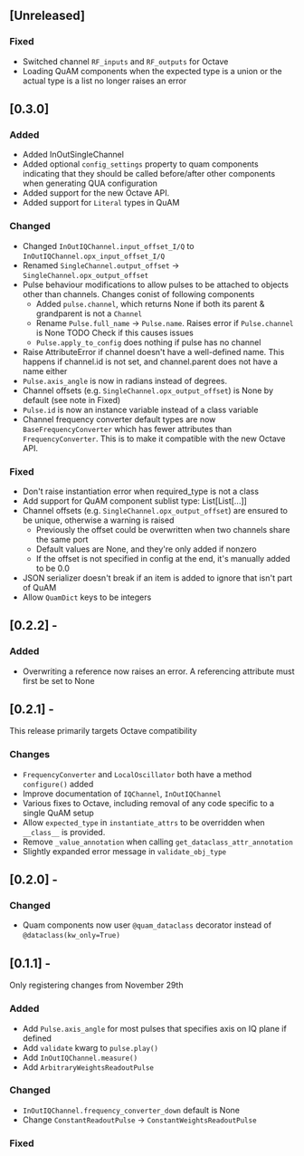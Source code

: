 ## [Unreleased]
### Fixed
- Switched channel `RF_inputs` and `RF_outputs` for Octave
- Loading QuAM components when the expected type is a union or the actual type is a list
  no longer raises an error


## [0.3.0]
### Added
- Added InOutSingleChannel
- Added optional `config_settings` property to quam components indicating that they should be called before/after other components when generating QUA configuration
- Added support for the new Octave API.
- Added support for `Literal` types in QuAM

### Changed
- Changed `InOutIQChannel.input_offset_I/Q` to `InOutIQChannel.opx_input_offset_I/Q`
- Renamed `SingleChannel.output_offset` -> `SingleChannel.opx_output_offset`
- Pulse behaviour modifications to allow pulses to be attached to objects other than channels. Changes conist of following components
  - Added `pulse.channel`, which returns None if both its parent & grandparent is not a `Channel`
  - Rename `Pulse.full_name` -> `Pulse.name`.
    Raises error if `Pulse.channel` is None
    TODO Check if this causes issues
  - `Pulse.apply_to_config` does nothing if pulse has no channel
- Raise AttributeError if channel doesn't have a well-defined name.
  This happens if channel.id is not set, and channel.parent does not have a name either
- `Pulse.axis_angle` is now in radians instead of degrees.
- Channel offsets (e.g. `SingleChannel.opx_output_offset`) is None by default (see note in Fixed)
- `Pulse.id` is now an instance variable instead of a class variable
- Channel frequency converter default types are now `BaseFrequencyConverter` which has fewer attributes than `FrequencyConverter`. This is to make it compatible with the new Octave API.

### Fixed
- Don't raise instantiation error when required_type is not a class
- Add support for QuAM component sublist type: List[List[...]]
- Channel offsets (e.g. `SingleChannel.opx_output_offset`) are ensured to be unique, otherwise a warning is raised
  - Previously the offset could be overwritten when two channels share the same port
  - Default values are None, and they're only added if nonzero
  - If the offset is not specified in config at the end, it's manually added to be 0.0
- JSON serializer doesn't break if an item is added to ignore that isn't part of QuAM
- Allow `QuamDict` keys to be integers

## [0.2.2] -
### Added
- Overwriting a reference now raises an error. A referencing attribute must first be set to None

## [0.2.1] -
This release primarily targets Octave compatibility
### Changes
- `FrequencyConverter` and `LocalOscillator` both have a method `configure()` added
- Improve documentation of `IQChannel`, `InOutIQChannel`
- Various fixes to Octave, including removal of any code specific to a single QuAM setup
- Allow `expected_type` in `instantiate_attrs` to be overridden when `__class__` is provided.
- Remove `_value_annotation` when calling `get_dataclass_attr_annotation`
- Slightly expanded error message in `validate_obj_type`

## [0.2.0] -
### Changed
- Quam components now user `@quam_dataclass` decorator instead of `@dataclass(kw_only=True)`

## [0.1.1] -
Only registering changes from November 29th

### Added
- Add `Pulse.axis_angle` for most pulses that specifies axis on IQ plane if defined
- Add `validate` kwarg to `pulse.play()`
- Add `InOutIQChannel.measure()`
- Add `ArbitraryWeightsReadoutPulse`

### Changed
- `InOutIQChannel.frequency_converter_down` default is None
- Change `ConstantReadoutPulse` -> `ConstantWeightsReadoutPulse`

### Fixed